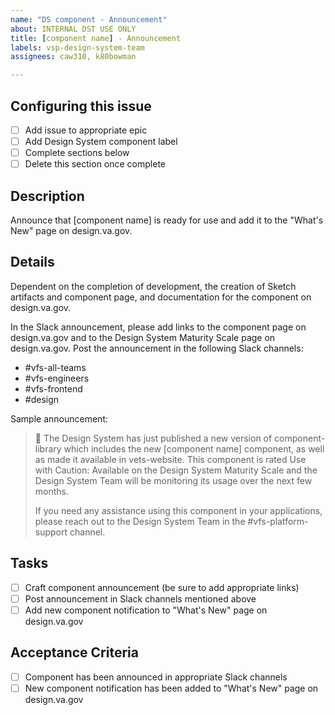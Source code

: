 ```yaml
---
name: "DS component - Announcement"
about: INTERNAL DST USE ONLY
title: [component name] - Announcement
labels: vsp-design-system-team
assignees: caw310, k80bowman

---
```


## Configuring this issue
- [ ] Add issue to appropriate epic
- [ ] Add Design System component label
- [ ] Complete sections below
- [ ] Delete this section once complete

## Description
Announce that [component name] is ready for use and add it to the "What's New" page on design.va.gov.

## Details
Dependent on the completion of development, the creation of Sketch artifacts and component page, and documentation for the component on design.va.gov.

In the Slack announcement, please add links to the component page on design.va.gov and to the Design System Maturity Scale page on design.va.gov. Post the announcement in the following Slack channels:
- #vfs-all-teams
- #vfs-engineers
- #vfs-frontend
- #design

Sample announcement:
> :loudspeaker: The Design System has just published a new version of component-library which includes the new [component name] component, as well as made it available in vets-website. This component is rated Use with Caution: Available on the Design System Maturity Scale and the Design System Team will be monitoring its usage over the next few months.
>
> If you need any assistance using this component in your applications, please reach out to the Design System Team in the #vfs-platform-support channel.

## Tasks
- [ ] Craft component announcement (be sure to add appropriate links)
- [ ] Post announcement in Slack channels mentioned above
- [ ] Add new component notification to "What's New" page on design.va.gov

## Acceptance Criteria
- [ ] Component has been announced in appropriate Slack channels
- [ ] New component notification has been added to "What's New" page on design.va.gov